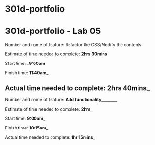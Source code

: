 # 301d-portfolio
# 301d-portfolio - Lab 05

Number and name of feature: Refactor the CSS/Modify the contents

Estimate of time needed to complete: ____2hrs 30mins____

Start time: ___9:00am__

Finish time: __11:40am___

Actual time needed to complete: __2hrs 40mins___
----------------------------------------------------------------

Number and name of feature: ____________Add functionality____________________

Estimate of time needed to complete: __2hrs___

Start time: __9:00am___

Finish time: __10:15am___

Actual time needed to complete: __1hr 15mins___


